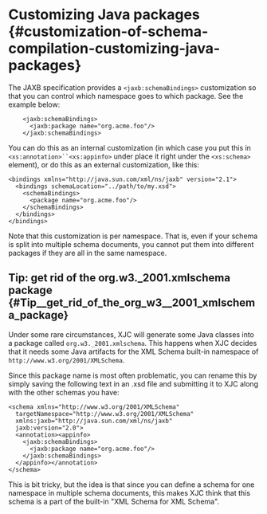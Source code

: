 Customizing Java packages {#customization-of-schema-compilation-customizing-java-packages}
=========================

The JAXB specification provides a `<jaxb:schemaBindings>` customization
so that you can control which namespace goes to which package. See the
example below:

``` {.xml}
    <jaxb:schemaBindings>
      <jaxb:package name="org.acme.foo"/>
    </jaxb:schemaBindings>
```

You can do this as an internal customization (in which case you put this
in `<xs:annotation>``<xs:appinfo>` under place it right under the
`<xs:schema>` element), or do this as an external customization, like
this:

``` {.xml}
<bindings xmlns="http://java.sun.com/xml/ns/jaxb" version="2.1">
  <bindings schemaLocation="../path/to/my.xsd">
    <schemaBindings>
      <package name="org.acme.foo"/>
    </schemaBindings>
  </bindings>
</bindings>
```

Note that this customization is per namespace. That is, even if your
schema is split into multiple schema documents, you cannot put them into
different packages if they are all in the same namespace.

Tip: get rid of the org.w3.\_2001.xmlschema package {#Tip__get_rid_of_the_org_w3__2001_xmlschema_package}
---------------------------------------------------

Under some rare circumstances, XJC will generate some Java classes into
a package called `org.w3._2001.xmlschema`. This happens when XJC decides
that it needs some Java artifacts for the XML Schema built-in namespace
of `http://www.w3.org/2001/XMLSchema`.

Since this package name is most often problematic, you can rename this
by simply saving the following text in an .xsd file and submitting it to
XJC along with the other schemas you have:

``` {.xml}
<schema xmlns="http://www.w3.org/2001/XMLSchema"
  targetNamespace="http://www.w3.org/2001/XMLSchema"
  xmlns:jaxb="http://java.sun.com/xml/ns/jaxb"
  jaxb:version="2.0">
  <annotation><appinfo>
    <jaxb:schemaBindings>
      <jaxb:package name="org.acme.foo"/>
    </jaxb:schemaBindings>
  </appinfo></annotation>
</schema>
```

This is bit tricky, but the idea is that since you can define a schema
for one namespace in multiple schema documents, this makes XJC think
that this schema is a part of the built-in \"XML Schema for XML
Schema\".
